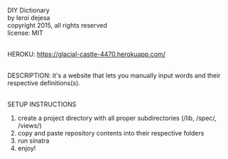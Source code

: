 DIY Dictionary<br>
by leroi dejesa<br>
copyright 2015, all rights reserved<br>
license: MIT<br><br>

HEROKU: https://glacial-castle-4470.herokuapp.com/<br><br>

DESCRIPTION: it's a website that lets you manually input words and their respective definitions(s).<br><br>

SETUP INSTRUCTIONS<br>
1. create a project directory with all proper subdirectories (/lib, /spec/, /views/)<br>
2. copy and paste repository contents into their respective folders
3. run sinatra
4. enjoy!
